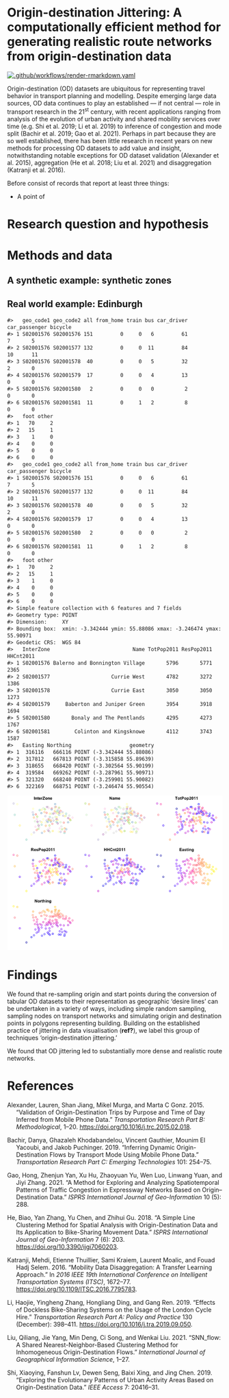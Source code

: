 
<!-- README.md is generated from README.Rmd. Please edit that file -->

# Origin-destination Jittering: A computationally efficient method for generating realistic route networks from origin-destination data

<!-- badges: start -->

[![.github/workflows/render-rmarkdown.yaml](https://github.com/Robinlovelace/odjitter/actions/workflows/render-rmarkdown.yaml/badge.svg)](https://github.com/Robinlovelace/odjitter/actions/workflows/render-rmarkdown.yaml)
<!-- badges: end -->

Origin-destination (OD) datasets are ubiquitous for representing travel
behavior in transport planning and modelling. Despite emerging large
data sources, OD data continues to play an established — if not central
— role in transport research in the 21<sup>st</sup> century, with recent
applications ranging from analysis of the evolution of urban activity
and shared mobility services over time (e.g. Shi et al. 2019; Li et al.
2019) to inference of congestion and mode split (Bachir et al. 2019; Gao
et al. 2021). Perhaps in part because they are so well established,
there has been little research in recent years on new methods for
processing OD datasets to add value and insight, notwithstanding notable
exceptions for OD dataset validation (Alexander et al. 2015),
aggregation (He et al. 2018; Liu et al. 2021) and disaggregation
(Katranji et al. 2016).

Before consist of records that report at least three things:

-   A point of

# Research question and hypothesis

# Methods and data

## A synthetic example: synthetic zones

## Real world example: Edinburgh

    #>   geo_code1 geo_code2 all from_home train bus car_driver car_passenger bicycle
    #> 1 S02001576 S02001576 151         0     0   6         61             7       5
    #> 2 S02001576 S02001577 132         0     0  11         84            10      11
    #> 3 S02001576 S02001578  40         0     0   5         32             2       0
    #> 4 S02001576 S02001579  17         0     0   4         13             0       0
    #> 5 S02001576 S02001580   2         0     0   0          2             0       0
    #> 6 S02001576 S02001581  11         0     1   2          8             0       0
    #>   foot other
    #> 1   70     2
    #> 2   15     1
    #> 3    1     0
    #> 4    0     0
    #> 5    0     0
    #> 6    0     0
    #>   geo_code1 geo_code2 all from_home train bus car_driver car_passenger bicycle
    #> 1 S02001576 S02001576 151         0     0   6         61             7       5
    #> 2 S02001576 S02001577 132         0     0  11         84            10      11
    #> 3 S02001576 S02001578  40         0     0   5         32             2       0
    #> 4 S02001576 S02001579  17         0     0   4         13             0       0
    #> 5 S02001576 S02001580   2         0     0   0          2             0       0
    #> 6 S02001576 S02001581  11         0     1   2          8             0       0
    #>   foot other
    #> 1   70     2
    #> 2   15     1
    #> 3    1     0
    #> 4    0     0
    #> 5    0     0
    #> 6    0     0
    #> Simple feature collection with 6 features and 7 fields
    #> Geometry type: POINT
    #> Dimension:     XY
    #> Bounding box:  xmin: -3.342444 ymin: 55.88086 xmax: -3.246474 ymax: 55.90971
    #> Geodetic CRS:  WGS 84
    #>   InterZone                           Name TotPop2011 ResPop2011 HHCnt2011
    #> 1 S02001576 Balerno and Bonnington Village       5796       5771      2365
    #> 2 S02001577                    Currie West       4782       3272      1386
    #> 3 S02001578                    Currie East       3050       3050      1273
    #> 4 S02001579     Baberton and Juniper Green       3954       3918      1694
    #> 5 S02001580       Bonaly and The Pentlands       4295       4273      1767
    #> 6 S02001581        Colinton and Kingsknowe       4112       3743      1587
    #>   Easting Northing                   geometry
    #> 1  316116   666116 POINT (-3.342444 55.88086)
    #> 2  317812   667813 POINT (-3.315858 55.89639)
    #> 3  318655   668420 POINT (-3.302564 55.90199)
    #> 4  319584   669262 POINT (-3.287961 55.90971)
    #> 5  321320   668240 POINT (-3.259901 55.90082)
    #> 6  322169   668751 POINT (-3.246474 55.90554)

![](README_files/figure-gfm/overview-1.png)<!-- -->

# Findings

We found that re-sampling origin and start points during the conversion
of tabular OD datasets to their representation as geographic ‘desire
lines’ can be undertaken in a variety of ways, including simple random
sampling, sampling nodes on transport networks and simulating origin and
destination points in polygons representing building. Building on the
established practice of jittering in data visualisation (**ref?**), we
label this group of techniques ‘origin-destination jittering.’

We found that OD jittering led to substantially more dense and realistic
route networks.

# References

<div id="refs" class="references csl-bib-body hanging-indent">

<div id="ref-alexander_validation_2015" class="csl-entry">

Alexander, Lauren, Shan Jiang, Mikel Murga, and Marta C Gonz. 2015.
“Validation of Origin-Destination Trips by Purpose and Time of Day
Inferred from Mobile Phone Data.” *Transportation Research Part B:
Methodological*, 1–20. <https://doi.org/10.1016/j.trc.2015.02.018>.

</div>

<div id="ref-bachir_inferring_2019" class="csl-entry">

Bachir, Danya, Ghazaleh Khodabandelou, Vincent Gauthier, Mounim El
Yacoubi, and Jakob Puchinger. 2019. “Inferring Dynamic
Origin-Destination Flows by Transport Mode Using Mobile Phone Data.”
*Transportation Research Part C: Emerging Technologies* 101: 254–75.

</div>

<div id="ref-gao_method_2021" class="csl-entry">

Gao, Hong, Zhenjun Yan, Xu Hu, Zhaoyuan Yu, Wen Luo, Linwang Yuan, and
Jiyi Zhang. 2021. “A Method for Exploring and Analyzing Spatiotemporal
Patterns of Traffic Congestion in Expressway Networks Based on
Origin–Destination Data.” *ISPRS International Journal of
Geo-Information* 10 (5): 288.

</div>

<div id="ref-he_simple_2018" class="csl-entry">

He, Biao, Yan Zhang, Yu Chen, and Zhihui Gu. 2018. “A Simple Line
Clustering Method for Spatial Analysis with Origin-Destination Data and
Its Application to Bike-Sharing Movement Data.” *ISPRS International
Journal of Geo-Information* 7 (6): 203.
<https://doi.org/10.3390/ijgi7060203>.

</div>

<div id="ref-katranji_mobility_2016" class="csl-entry">

Katranji, Mehdi, Etienne Thuillier, Sami Kraiem, Laurent Moalic, and
Fouad Hadj Selem. 2016. “Mobility Data Disaggregation: A Transfer
Learning Approach.” In *2016 IEEE 19th International Conference on
Intelligent Transportation Systems (ITSC)*, 1672–77.
<https://doi.org/10.1109/ITSC.2016.7795783>.

</div>

<div id="ref-li_effects_2019" class="csl-entry">

Li, Haojie, Yingheng Zhang, Hongliang Ding, and Gang Ren. 2019. “Effects
of Dockless Bike-Sharing Systems on the Usage of the London Cycle Hire.”
*Transportation Research Part A: Policy and Practice* 130 (December):
398–411. <https://doi.org/10.1016/j.tra.2019.09.050>.

</div>

<div id="ref-liu_snn_2021" class="csl-entry">

Liu, Qiliang, Jie Yang, Min Deng, Ci Song, and Wenkai Liu. 2021.
“SNN\_flow: A Shared Nearest-Neighbor-Based Clustering Method for
Inhomogeneous Origin-Destination Flows.” *International Journal of
Geographical Information Science*, 1–27.

</div>

<div id="ref-shi_exploring_2019" class="csl-entry">

Shi, Xiaoying, Fanshun Lv, Dewen Seng, Baixi Xing, and Jing Chen. 2019.
“Exploring the Evolutionary Patterns of Urban Activity Areas Based on
Origin-Destination Data.” *IEEE Access* 7: 20416–31.

</div>

</div>
